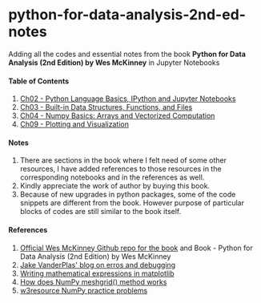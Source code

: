 # python-for-data-analysis-2nd-ed-notes

Adding all the codes and essential notes from the book **Python for Data Analysis (2nd Edition) by Wes McKinney** in Jupyter Notebooks

#### Table of Contents  
1. [Ch02 - Python Language Basics, IPython and Jupyter Notebooks](https://github.com/PalashSharma15/python-for-data-analysis-2nd-ed-notes/blob/master/ch02/ch02.ipynb)  
2. [Ch03 - Built-in Data Structures, Functions, and Files](https://github.com/PalashSharma15/python-for-data-analysis-2nd-ed-notes/blob/master/ch03/ch03.ipynb)
3. [Ch04 - Numpy Basics: Arrays and Vectorized Computation](https://github.com/PalashSharma15/python-for-data-analysis-2nd-ed-notes/blob/master/ch04/ch04.ipynb)
8. [Ch09 - Plotting and Visualization](https://github.com/PalashSharma15/python-for-data-analysis-2nd-ed-notes/blob/master/ch09/ch09.ipynb)

#### Notes
1. There are sections in the book where I felt need of some other resources, I have added references to those resources in the corresponding notebooks and in the references as well.
2. Kindly appreciate the work of author by buying this book.
3. Because of new upgrades in python packages, some of the code snippets are different from the book. However purpose of particular blocks of codes are still similar to the book itself. 

#### References
1. [Official Wes McKinney Github repo for the book](https://github.com/wesm/pydata-book) and Book - Python for Data Analysis (2nd Edition) by Wes McKinney
2. [Jake VanderPlas' blog on erros and debugging](https://jakevdp.github.io/PythonDataScienceHandbook/01.06-errors-and-debugging.html#Partial-list-of-debugging-commands)
3. [Writing mathematical expressions in matplotlib](https://matplotlib.org/3.1.3/tutorials/text/mathtext.html)
4. [How does NumPy meshgrid() method works](https://www.geeksforgeeks.org/numpy-meshgrid-function/)
5. [w3resource NumPy practice problems](https://www.w3resource.com/python-exercises/numpy/index.php)
